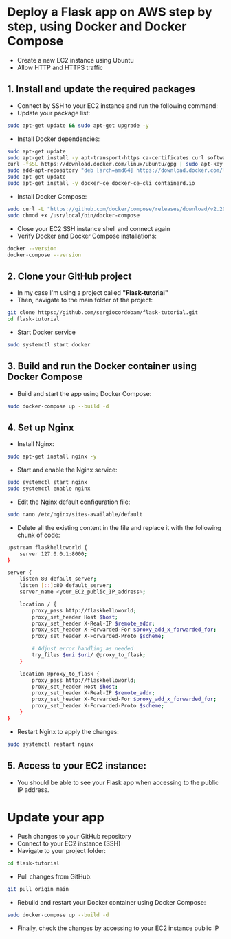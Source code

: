 # Deploy a Flask app on AWS step by step, using Docker and Docker Compose
- Create a new EC2 instance using Ubuntu
- Allow HTTP and HTTPS traffic

## 1. Install and update the required packages
- Connect by SSH to your EC2 instance and run the following command:
- Update your package list:

```bash
sudo apt-get update && sudo apt-get upgrade -y
```

- Install Docker dependencies:

```bash
sudo apt-get update
sudo apt-get install -y apt-transport-https ca-certificates curl software-properties-common
curl -fsSL https://download.docker.com/linux/ubuntu/gpg | sudo apt-key add -
sudo add-apt-repository "deb [arch=amd64] https://download.docker.com/linux/ubuntu $(lsb_release -cs) stable"
sudo apt-get update
sudo apt-get install -y docker-ce docker-ce-cli containerd.io
```

- Install Docker Compose:

```bash
sudo curl -L "https://github.com/docker/compose/releases/download/v2.20.2/docker-compose-$(uname -s)-$(uname -m)" -o /usr/local/bin/docker-compose
sudo chmod +x /usr/local/bin/docker-compose
```

- Close your EC2 SSH instance shell and connect again
- Verify Docker and Docker Compose installations:

 ```bash
docker --version
docker-compose --version
``` 

## 2. Clone your GitHub project

- In my case I'm using a project called **"Flask-tutorial"**
- Then, navigate to the main folder of the project:

```bash
git clone https://github.com/sergiocordobam/flask-tutorial.git
cd flask-tutorial
```
- Start Docker service

```bash
sudo systemctl start docker
```

## 3. Build and run the Docker container using Docker Compose

- Build and start the app using Docker Compose:
 
```bash
sudo docker-compose up --build -d
```

## 4. Set up Nginx

- Install Nginx:

```bash
sudo apt-get install nginx -y
```

- Start and enable the Nginx service:

```bash
sudo systemctl start nginx
sudo systemctl enable nginx
```

- Edit the Nginx default configuration file:

```bash
sudo nano /etc/nginx/sites-available/default
```

- Delete all the existing content in the file and replace it with the following chunk of code:

```bash
upstream flaskhelloworld {
    server 127.0.0.1:8000;
}

server {
    listen 80 default_server;
    listen [::]:80 default_server;
    server_name <your_EC2_public_IP_address>;

    location / {
        proxy_pass http://flaskhelloworld;
        proxy_set_header Host $host;
        proxy_set_header X-Real-IP $remote_addr;
        proxy_set_header X-Forwarded-For $proxy_add_x_forwarded_for;
        proxy_set_header X-Forwarded-Proto $scheme;

        # Adjust error handling as needed
        try_files $uri $uri/ @proxy_to_flask;
    }

    location @proxy_to_flask {
        proxy_pass http://flaskhelloworld;
        proxy_set_header Host $host;
        proxy_set_header X-Real-IP $remote_addr;
        proxy_set_header X-Forwarded-For $proxy_add_x_forwarded_for;
        proxy_set_header X-Forwarded-Proto $scheme;
    }
}
```

- Restart Nginx to apply the changes:

```bash
sudo systemctl restart nginx
```

## 5. Access to your EC2 instance:

- You should be able to see your Flask app when accessing to the public IP address.

# Update your app

- Push changes to your GitHub repository
- Connect to your EC2 instance (SSH)
- Navigate to your project folder:

```bash
cd flask-tutorial
```

- Pull changes from GitHub:

```bash
git pull origin main
```

- Rebuild and restart your Docker container using Docker Compose:

```bash
sudo docker-compose up --build -d
```

- Finally, check the changes by accessing to your EC2 instance public IP

